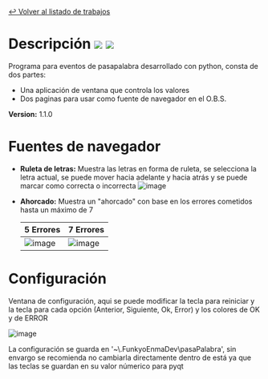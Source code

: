 [↩ Volver al listado de trabajos](https://github.com/FunkyoEnma#proyectos-realizados-y-en-proceso)

# Descripción [![](https://img.shields.io/badge/-python-3776AB?logo=python&logoColor=white&style=flat)](https://github.com/search?q=+language%3APython++org%3AFunkyoEnma+&type=repositories) [![](https://img.shields.io/badge/-qt-41CD52?logo=qt&logoColor=white&style=flat)](https://github.com/search?q=+language%3APython++org%3AFunkyoEnma+&type=repositories)

Programa para eventos de pasapalabra desarrollado con python, consta de dos partes: 

- Una aplicación de ventana que controla los valores
- Dos paginas para usar como fuente de navegador en el O.B.S.

**Version:** 1.1.0

# Fuentes de navegador

- **Ruleta de letras:** Muestra las letras en forma de ruleta, se selecciona la letra actual, se puede mover hacia adelante y hacia atrás y se puede marcar como correcta o incorrecta
  ![image](https://github.com/user-attachments/assets/ef6b1901-d525-4496-92b6-97f79cfc2a17)

- **Ahorcado:** Muestra un "ahorcado" con base en los errores cometidos hasta un máximo de 7
  
  | 5 Errores | 7 Errores |
  |----|-----|
  | ![image](https://github.com/user-attachments/assets/d91a6a70-a7c6-4ea9-959b-5fb07515409c) | ![image](https://github.com/user-attachments/assets/0073b875-56b1-4c61-903e-abe52c40c826) |




# Configuración

Ventana de configuración, aqui se puede modificar la tecla para reiniciar y la tecla para cada opción (Anterior, Siguiente, Ok, Error) y los colores de OK y de ERROR

![image](https://github.com/user-attachments/assets/d904ded3-2656-465a-824b-a818dce3d206)


La configuración se guarda en '~\\.FunkyoEnmaDev\pasaPalabra', sin envargo se recomienda no cambiarla directamente dentro de está ya que las teclas se guardan en su valor númerico para pyqt
